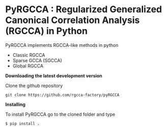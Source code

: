 PyRGCCA : Regularized Generalized Canonical Correlation Analysis (RGCCA) in Python
=================================================================================

PyRGCCA implements RGCCA-like methods in python
* Classic RGCCA
* Sparse GCCA (SGCCA)
* Global RGCCA

**Downloading the latest development version**

Clone the github repository

```
git clone https://github.com/rgcca-factory/pyRGCCA
```

**Installing**

To install PyRGCCA go to the cloned folder and type

```
$ pip install .
```
